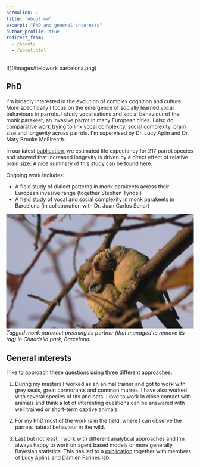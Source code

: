 ```yaml
---
permalink: /
title: "About me"
excerpt: "PhD and general interests"
author_profile: true
redirect_from: 
  - /about/
  - /about.html
---
```


![](/images/fieldwork barcelona.png)

## PhD

I'm broadly interested in the evolution of complex cognition and culture. More specifically I focus on the emergence of socially learned vocal behaviours in parrots. I study vocalisations and social behaviour of the monk parakeet, an invasive parrot in many European cities. I also do comparative work trying to link vocal complexity, social complexity, brain size and longevity across parrots. I'm supervised by Dr. Lucy Aplin and Dr. Mary Brooke McElreath. 

In our latest [publication](https://royalsocietypublishing.org/doi/10.1098/rspb.2021.2397), we estimated life expectancy for 217 parrot species and showed that increased longevity is driven by a direct effect of relative brain size. A nice summary of this study can be found [here](https://www.ab.mpg.de/472408/news_publication_18488364_transferred?c=3273). 

Ongoing work includes:

* A field study of dialect patterns in monk parakeets across their European invasive range (together Stephen Tyndel)
* A field study of vocal and social complexity in monk parakeets in Barcelona (in collaboration with Dr. Juan Carlos Senar)

![](/images/monks.png)
*Tagged monk parakeet preening its partner (that managed to remove its tag) in Ciutadella park, Barcelona.*

## General interests

I like to approach these questions using three different approaches. 

1. During my masters I worked as an animal trainer and got to work with grey seals, great cormorants and common murres. I have also worked with several species of tits and bats. I love to work in close contact with animals and think a lot of interesting questions can be answered with well trained or short-term captive animals. 

2. For my PhD most of the work is in the field, where I can observe the parrots natural behaviour in the wild. 

3. Last but not least, I work with different analytical approaches and I'm always happy to work on agent based models or more generally Bayesian statistics. This has led to a [publication](https://doi.org/10.1098/rspb.2020.3107) together with members of Lucy Aplins and Damien Farines lab. 

